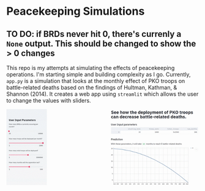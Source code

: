 # Peacekeeping Simulations

## **TO DO: if BRDs never hit 0, there's currenly a `None` output. This should be changed to show the > 0 changes**

This repo is my attempts at simulating the effects of peacekeeping operations. I'm starting simple and building complexity as I go. Currently, `app.py` is a simulation that looks at the monthly effect of PKO troops on battle-related deaths based on the findings of Hultman, Kathman, & Shannon (2014). It creates a web app using `streamlit` which allows the user to change the values with sliders.

![](images/peacekeeping_simulation.gif)
